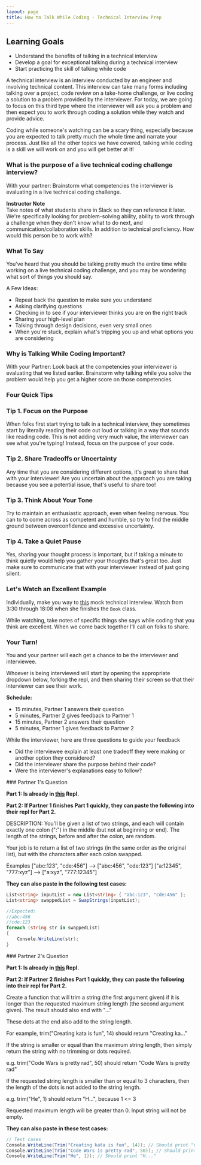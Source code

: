 ```yaml
---
layout: page
title: How to Talk While Coding - Technical Interview Prep
---
```


## Learning Goals
* Understand the benefits of talking in a technical interview
* Develop a goal for exceptional talking during a technical interview
* Start practicing the skill of talking while code

A technical interview is an interview conducted by an engineer and involving technical content. This interview can take many forms including talking over a project, code review on a take-home challenge, or live coding a solution to a problem provided by the interviewer. For today, we are going to focus on this third type where the interviewer will ask you a problem and then expect you to work through coding a solution while they watch and provide advice.

Coding while someone's watching can be a scary thing, especially because you are expected to talk pretty much the whole time and narrate your process. Just like all the other topics we have covered, talking while coding is a skill we will work on and you will get better at it!

### What is the purpose of a live technical coding challenge interview?

<section class="call-to-action" markdown="1">
With your partner: Brainstorm what competencies the interviewer is evaluating in a live technical coding challenge.
</section>

<aside class="instructor-notes" markdown="1">
    <p><strong>Instructor Note</strong><br>
    Take notes of what students share in Slack so they can reference it later.
    We're specifically looking for problem-solving ability, ability to work through a challenge when they don't know what to do next, and communication/collaboration skills. In addition to technical proficiency. How would this person be to work with?</p>
</aside>


### What To Say

You've heard that you should be talking pretty much the entire time while working on a live technical coding challenge, and you may be wondering what sort of things you should say.

A Few Ideas:
* Repeat back the question to make sure you understand
* Asking clarifying questions
* Checking in to see if your interviewer thinks you are on the right track
* Sharing your high-level plan
* Talking through design decisions, even very small ones
* When you're stuck, explain what's tripping you up and what options you are considering

### Why is Talking While Coding Important?

<section class="call-to-action" markdown="1">
With your Partner: Look back at the competencies your interviewer is evaluating that we listed earlier. Brainstorm why talking while you solve the problem would help you get a higher score on those competencies.
</section>

### Four Quick Tips

### Tip 1. Focus on the Purpose

When folks first start trying to talk in a technical interview, they sometimes start by literally reading their code out loud or talking in a way that sounds like reading code. This is not adding very much value, the interviewer can see what you're typing! Instead, focus on the purpose of your code.

### Tip 2. Share Tradeoffs or Uncertainty

Any time that you are considering different options, it's great to share that with your interviewer! Are you uncertain about the approach you are taking because you see a potential issue, that's useful to share too!

### Tip 3. Think About Your Tone

Try to maintain an enthusiastic approach, even when feeling nervous. You can to to come across as competent and humble, so try to find the middle ground between overconfidence and excessive uncertainty.

### Tip 4. Take a Quiet Pause

Yes, sharing your thought process is important, but if taking a minute to think quietly would help you gather your thoughts that's great too. Just make sure to communicate that with your interviewer instead of just going silent.


### Let's Watch an Excellent Example

Individually, make you way to [this](https://www.youtube.com/watch?v=1qw5ITr3k9E) mock technical interview. Watch from 3:30 through 18:08 when she finishes the `Book` class.

While watching, take notes of specific things she says while coding that you think are excellent. When we come back together I'll call on folks to share.

### Your Turn!

You and your partner will each get a chance to be the interviewer and interviewee. 

Whoever is being interviewed will start by opening the appropriate dropdown below, forking the repl, and then sharing their screen so that their interviewer can see their work.

**Schedule:**
* 15 minutes, Partner 1 answers their question
* 5 minutes, Partner 2 gives feedback to Partner 1
* 15 minutes, Partner 2 answers their question
* 5 minutes, Partner 1 gives feedback to Partner 2

While the interviewer, here are three questions to guide your feedback
* Did the interviewee explain at least one tradeoff they were making or another option they considered?
* Did the interviewer share the purpose behind their code?
* Were the interviewer's explanations easy to follow?

<section class="answer" markdown="1">
### Partner 1's Question

**Part 1: Is already in [this](https://replit.com/@launch-team/Talking-While-Coding-1) Repl.**

**Part 2: If Partner 1 finishes Part 1 quickly, they can paste the following into their repl for Part 2.**

DESCRIPTION:
You'll be given a list of two strings, and each will contain exactly one colon (":") in the middle (but not at beginning or end). The length of the strings, before and after the colon, are random.

Your job is to return a list of two strings (in the same order as the original list), but with the characters after each colon swapped.

Examples
["abc:123", "cde:456"]  -->  ["abc:456", "cde:123"]
["a:12345", "777:xyz"]  -->  ["a:xyz", "777:12345"]

**They can also paste in the following test cases:**

```c#
List<string> inputList = new List<string> { "abc:123", "cde:456" };
List<string> swappedList = SwapStrings(inputList);

//Expected:
//abc:456
//cde:123
foreach (string str in swappedList)
{
    Console.WriteLine(str);
}
```
</section>

<section class="answer" markdown="1">
### Partner 2's Question

**Part 1: Is already in [this](https://replit.com/@Zoe-Farrell/Talking-While-Coding-2) Repl.**

**Part 2: If Partner 2 finishes Part 1 quickly, they can paste the following into their repl for Part 2.**

Create a function that will trim a string (the first argument given) if it is longer than the requested maximum string length (the second argument given). The result should also end with "..."

These dots at the end also add to the string length.

For example, trim("Creating kata is fun", 14) should return "Creating ka..."

If the string is smaller or equal than the maximum string length, then simply return the string with no trimming or dots required.

e.g. trim("Code Wars is pretty rad", 50) should return "Code Wars is pretty rad"

If the requested string length is smaller than or equal to 3 characters, then the length of the dots is not added to the string length.

e.g. trim("He", 1) should return "H...", because 1 <= 3

Requested maximum length will be greater than 0. Input string will not be empty.

**They can also paste in these test cases:**
```c#
// Test cases
Console.WriteLine(Trim("Creating kata is fun", 14)); // Should print "Creating ka..."
Console.WriteLine(Trim("Code Wars is pretty rad", 50)); // Should print "Code Wars is pretty rad"
Console.WriteLine(Trim("He", 1)); // Should print "H..."
```
</section>